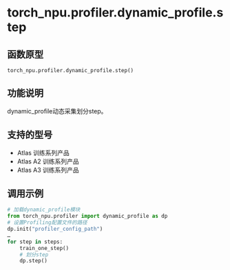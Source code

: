 # torch_npu.profiler.dynamic_profile.step

## 函数原型

```
torch_npu.profiler.dynamic_profile.step()
```

## 功能说明

dynamic_profile动态采集划分step。

## 支持的型号

- <term>Atlas 训练系列产品</term>
- <term>Atlas A2 训练系列产品</term>
- <term>Atlas A3 训练系列产品</term>

## 调用示例

```python
# 加载dynamic_profile模块
from torch_npu.profiler import dynamic_profile as dp
# 设置Profiling配置文件的路径
dp.init("profiler_config_path")
…
for step in steps:
	train_one_step()
	# 划分step
	dp.step()
```

